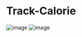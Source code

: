 # Track-Calorie
![image](https://user-images.githubusercontent.com/53392598/70806453-5d657a00-1de1-11ea-820c-452049a50ac8.png)
![image](https://user-images.githubusercontent.com/53392598/70806531-9271cc80-1de1-11ea-8cdd-7be9ca6a0cb1.png)
